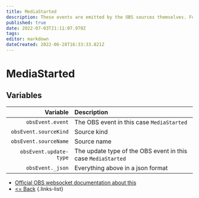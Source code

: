 ```yaml
---
title: MediaStarted
description: These events are emitted by the OBS sources themselves. For example when the media file starts playing. The behavior depends on the type of media source being used.
published: true
date: 2022-07-03T21:11:07.970Z
tags: 
editor: markdown
dateCreated: 2022-06-28T16:33:33.821Z
---
```


# MediaStarted

## Variables

| Variable | Description |
|---------:|:------------|
| `obsEvent.event` | The OBS event in this case `MediaStarted`
| `obsEvent.sourceKind` | Source kind
| `obsEvent.sourceName` | Source name
| `obsEvent.update-type` | The update type of the OBS event in this case `MediaStarted`
| `obsEvent._json` | Everything above in a json format

* [Official OBS websocket documentation about this](https://github.com/obsproject/obs-websocket/blob/4.x-current/docs/generated/protocol.md#mediastarted)
* [<= Back](/en/Broadcasters/OBS/)
{.links-list}